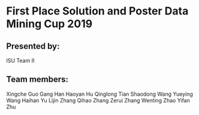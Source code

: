 # First Place Solution and Poster Data Mining Cup 2019

## Presented by: 
ISU Team II

## Team members: 
Xingche Guo
Gang Han
Haoyan Hu
Qinglong Tian
Shaodong Wang
Yueying Wang
Haihan Yu
Lijin Zhang
Qihao Zhang
Zerui Zhang
Wenting Zhao
Yifan Zhu
